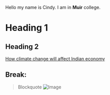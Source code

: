 Hello my name is Cindy.
I am in **Muir** college. 
# Heading 1 
## Heading 2
[How climate change will affect Indian economy](https://www.downtoearth.org.in/news/climate-change/indian-economy-will-be-hit-hard-by-rising-heat-global-report-69238)

Break: 
---
>Blockquote
![Image](https://pbs.twimg.com/media/FA8lGwqUUAUtdQQ.jpg:large)
